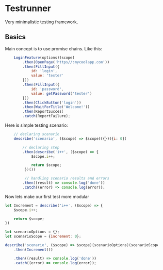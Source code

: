 # Testrunner

Very minimalistic testing framework.

## Basics

Main concept is to use promise chains. Like this:

``` javascript
    LoginFeature(options)(scope)
        .then(OpenPage('https//:mycoolapp.com'))
        .then(FillInput({
            id: 'login',
            value: 'tester'
        }))
        .then(FillInput({
            id: 'password',
            value: getPassword('tester')
        }))
        .then(ClickButton('login'))
        .then(WaitForTitle('Welcome!'))
        .then(ReportSucces)
        .catch(ReportFailure);
```


Here is simple testing scenario:

``` javascript
    // declaring scenario
    describe('scenario', ($scope) => $scope)({})({i: 0})

        // declaring step
        .then(describe('i++', ($scope) => {
            $scope.i++;

            return $scope;
         })())

         // handling scenario results and errors
        .then((result) => console.log('done'))
        .catch((error) => console.log(error));

```

Now lets make our first test more modular

``` javascript
let Increment = describe('i++', ($scope) => {  
    $scope.i++;

    return $scope;
})

let scenarioOptions = {};
let scenarioScope = {increment: 0};

describe('scenario', ($scope) => $scope)(scenarioOptions)(scenarioScope)
    .then(Increment())

    .then((result) => console.log('done'))
    .catch((error) => console.log(error));
```

